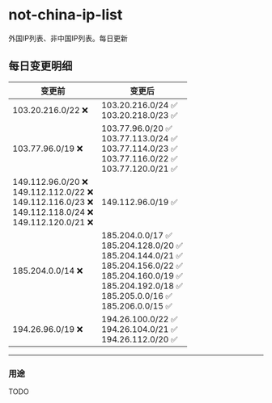 # not-china-ip-list
外国IP列表、非中国IP列表。每日更新

每日变更明细
--------------------
|  变更前   | 变更后 |
|  ----  | ----  |
|  103.20.216.0/22 :x:  | 103.20.216.0/24 :white_check_mark: <br> 103.20.218.0/23 :white_check_mark: <br>  | 
|  103.77.96.0/19 :x:  | 103.77.96.0/20 :white_check_mark: <br> 103.77.113.0/24 :white_check_mark: <br> 103.77.114.0/23 :white_check_mark: <br> 103.77.116.0/22 :white_check_mark: <br> 103.77.120.0/21 :white_check_mark: <br>  | 
|  149.112.96.0/20 :x: <br> 149.112.112.0/22 :x: <br> 149.112.116.0/23 :x: <br> 149.112.118.0/24 :x: <br> 149.112.120.0/21 :x: <br> | 149.112.96.0/19 :white_check_mark: | 
|  185.204.0.0/14 :x:  | 185.204.0.0/17 :white_check_mark: <br> 185.204.128.0/20 :white_check_mark: <br> 185.204.144.0/21 :white_check_mark: <br> 185.204.156.0/22 :white_check_mark: <br> 185.204.160.0/19 :white_check_mark: <br> 185.204.192.0/18 :white_check_mark: <br> 185.205.0.0/16 :white_check_mark: <br> 185.206.0.0/15 :white_check_mark: <br>  | 
|  194.26.96.0/19 :x:  | 194.26.100.0/22 :white_check_mark: <br> 194.26.104.0/21 :white_check_mark: <br> 194.26.112.0/20 :white_check_mark: <br>  | 

--------------------
### 用途
TODO
